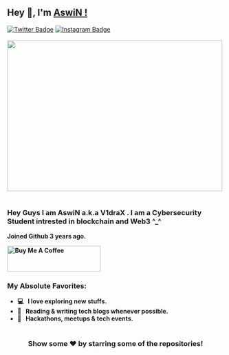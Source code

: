 ## Hey 👋, I'm [AswiN !](https://github.com/v1drax/)
[![Twitter Badge](https://img.shields.io/badge/-Twitter-00acee?style=flat-square&logo=Twitter&logoColor=white)](https://twitter.com/aswinhrtlez)
[![Instagram Badge](https://img.shields.io/badge/-Instagram-e4405f?style=flat-square&logo=Instagram&logoColor=white)](https://instagram.com/aswinhrtlez)
<br>
<br>
<img align="center" height="350" width="500" alt="" src="https://raw.githubusercontent.com/iampavangandhi/iampavangandhi/master/gifs/coder.gif" />
<br>
<br>


### <b> Hey Guys I am AswiN  a.k.a  V1draX .  I am a Cybersecurity Student intrested in blockchain and Web3  ^_^ <b> 
 
 


Joined Github **3** years ago.






<a href="https://www.buymeacoffee.com/v1drax" target="_blank"><img src="https://cdn.buymeacoffee.com/buttons/v2/default-yellow.png" alt="Buy Me A Coffee" height="60px" width="217px" ></a>

### My Absolute Favorites:

- 💻 &nbsp; I love exploring new stuffs.
- 📰 &nbsp; Reading & writing tech blogs whenever possible.
- 🍕 &nbsp; Hackathons, meetups & tech events.




#

<div align="center">

### Show some ❤️ by starring some of the repositories!

</div>
